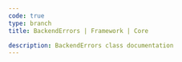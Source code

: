 ```yaml
---
code: true
type: branch
title: BackendErrors | Framework | Core

description: BackendErrors class documentation
---
```

<RedirectToFirstChild />

